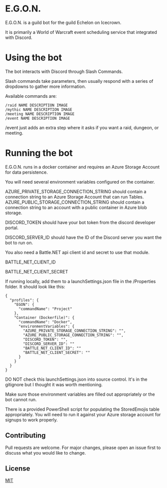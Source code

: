 # E.G.O.N.

E.G.O.N. is a guild bot for the guild Echelon on Icecrown.

It is primarily a World of Warcraft event scheduling service that integrated with Discord.

# Using the bot
The bot interacts with Discord through Slash Commands.

Slash commands take parameters, then usually respond with a series of dropdowns to gather more information.

Available commands are:

````
/raid NAME DESCRIPTION IMAGE
/mythic NAME DESCRIPTION IMAGE
/meeting NAME DESCRIPTION IMAGE
/event NAME DESCRIPTION IMAGE
````

/event just adds an extra step where it asks if you want a raid, dungeon, or meeting.

# Running the bot
E.G.O.N. runs in a docker container and requires an Azure Storage Account for data persistence.

You will need several environment variables configured on the container.

AZURE_PRIVATE_STORAGE_CONNECTION_STRING should contain a connection string to an Azure Storage Account that can run Tables.
AZURE_PUBLIC_STORAGE_CONNECTION_STRING should contain a connection string to an account with a public container in Azure blob storage.

DISCORD_TOKEN should have your bot token from the discord developer portal.

DISCORD_SERVER_ID should have the ID of the Discord server you want the bot to run on.

You also need a Battle.NET api client id and secret to use that module.

BATTLE_NET_CLIENT_ID

BATTLE_NET_CLIENT_SECRET

If running locally, add them to a launchSettings.json file in the /Properties folder. It should look like this:
```
{
  "profiles": {
    "EGON": {
      "commandName": "Project"
    },
    "Container (Dockerfile)": {
      "commandName": "Docker",
      "environmentVariables": {
        "AZURE_PRIVATE_STORAGE_CONNECTION_STRING": "",
        "AZURE_PUBLIC_STORAGE_CONNECTION_STRING": "",
        "DISCORD_TOKEN": "",
        "DISCORD_SERVER_ID": ""
        "BATTLE_NET_CLIENT_ID": ""
        "BATTLE_NET_CLIENT_SECRET": ""
      }
    }
  }
}
```
DO NOT check this launchSettings.json into source control. It's in the gitignore but I thought it was worth mentioning.

Make sure those environment variables are filled out appropriately or the bot cannot run.

There is a provided PowerShell script for populating the StoredEmojis table appropriately. You will need to run it against your Azure storage account
for signups to work properly.

## Contributing

Pull requests are welcome. For major changes, please open an issue first
to discuss what you would like to change.

## License

[MIT](https://choosealicense.com/licenses/mit/)
